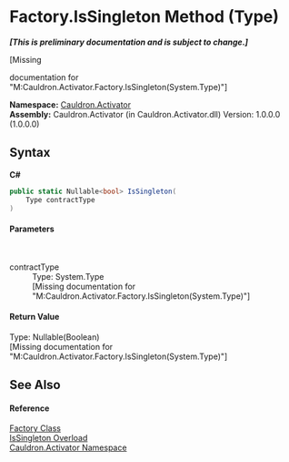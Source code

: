# Factory.IsSingleton Method (Type)
 _**\[This is preliminary documentation and is subject to change.\]**_

\[Missing <summary> documentation for "M:Cauldron.Activator.Factory.IsSingleton(System.Type)"\]

**Namespace:**&nbsp;<a href="N_Cauldron_Activator">Cauldron.Activator</a><br />**Assembly:**&nbsp;Cauldron.Activator (in Cauldron.Activator.dll) Version: 1.0.0.0 (1.0.0.0)

## Syntax

**C#**<br />
``` C#
public static Nullable<bool> IsSingleton(
	Type contractType
)
```


#### Parameters
&nbsp;<dl><dt>contractType</dt><dd>Type: System.Type<br />\[Missing <param name="contractType"/> documentation for "M:Cauldron.Activator.Factory.IsSingleton(System.Type)"\]</dd></dl>

#### Return Value
Type: Nullable(Boolean)<br />\[Missing <returns> documentation for "M:Cauldron.Activator.Factory.IsSingleton(System.Type)"\]

## See Also


#### Reference
<a href="T_Cauldron_Activator_Factory">Factory Class</a><br /><a href="Overload_Cauldron_Activator_Factory_IsSingleton">IsSingleton Overload</a><br /><a href="N_Cauldron_Activator">Cauldron.Activator Namespace</a><br />